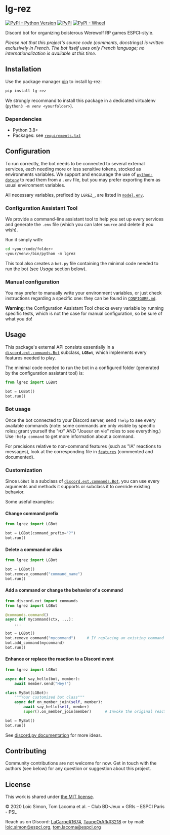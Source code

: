 # lg-rez

[![PyPI - Python Version](https://img.shields.io/pypi/pyversions/lg-rez)](https://pypi.org/project/lg-rez)
[![PyPI](https://img.shields.io/pypi/v/lg-rez)](https://pypi.org/project/lg-rez)
[![PyPI - Wheel](https://img.shields.io/pypi/wheel/lg-rez)](https://pypi.org/project/lg-rez)

Discord bot for organizing boisterous Werewolf RP games ESPCI-style.

*Please not that this project's source code (comments, docstrings) is written exclusively in French. The bot itself uses only French language; no internationalization is available at this time.*


## Installation

Use the package manager [pip](https://pypi.org/project/pip) to install lg-rez:
```bash
pip install lg-rez
```

We strongly recommand to install this package in a dedicated virtualenv (`python3 -m venv <yourfolder>`).


### Dependencies

* Python 3.8+
* Packages: see [`requirements.txt`](requirements.txt)



## Configuration

To run correctly, the bot needs to be connected to several external services, each needing more or less sensitive tokens, stocked as environments variables. We support and encourage the use of [`python-dotenv`](https://pypi.org/project/python-dotenv/) to read them from a `.env` file, but you may prefer exporting them as usual environment variables.

All necessary variables, prefixed by `LGREZ_`, are listed in [`model.env`](model.env).


### Configuration Assistant Tool

We provide a command-line assistant tool to help you set up every services and generate the `.env` file (which you can later `source` and delete if you wish).

Run it simply with:
```bash
cd <your/code/folder>
<your/venv>/bin/python -m lgrez
```

This tool also creates a `bot.py` file containing the minimal code needed to run the bot (see *Usage* section below).


### Manual configuration

You may prefer to manually write your environment variables, or just check instructions regarding a specific one: they can be found in [`CONFIGURE.md`](CONFIGURE.md).

**Warning**: the Configuration Assistant Tool checks every variable by running specific tests, which is not the case for manual configuration, so be sure of what you do!



## Usage

This package's external API consists essentially in a [`discord.ext.commands.Bot`](https://discordpy.readthedocs.io/en/latest/ext/commands/api.html#bot) subclass, **`LGBot`**, which implements every features needed to play.

The minimal code needed to run the bot in a configured folder (generated by the configuration assistant tool) is:
```py
from lgrez import LGBot

bot = LGBot()
bot.run()
```

### Bot usage

Once the bot connected to your Discord server, send `!help` to see every available commands (note: some commands are only visible by specific roles; grant yourself the "`MJ`" AND "Joueur en vie" roles to see everything.) \
Use `!help command` to get more information about a command.

For precisions relative to non-command features (such as "IA" reactions to messages), look at the corresponding file in [`features`](lgrez/features) (commented and documented).


### Customization

Since `LGBot` is a subclass of [`discord.ext.commands.Bot`](https://discordpy.readthedocs.io/en/latest/ext/commands/api.html#bot), you can use every arguments and methods it supports or subclass it to override existing behavior.

Some useful examples:

#### Change command prefix
```py
from lgrez import LGBot

bot = LGBot(command_prefix="?")
bot.run()
```

#### Delete a command or alias
```py
from lgrez import LGBot

bot = LGBot()
bot.remove_command("command_name")
bot.run()
```

#### Add a command or change the behavior of a command
```py
from discord.ext import commands
from lgrez import LGBot

@commands.command()
async def mycommand(ctx, ...):
    ...

bot = LGBot()
bot.remove_command("mycommand")     # If replacing an existing command
bot.add_command(mycommand)
bot.run()
```

#### Enhance or replace the reaction to a Discord event
```py
from lgrez import LGBot

async def say_hello(bot, member):
    await member.send("Hey!")

class MyBot(LGBot):
    """Your customized bot class"""
    async def on_member_join(self, member):
        await say_hello(self, member)
        super().on_member_join(member)      # Invoke the original reaction

bot = MyBot()
bot.run()
```

See [discord.py documentation](https://discordpy.readthedocs.io) for more ideas.



## Contributing

Community contributions are not welcome for now. Get in touch with the authors (see below) for any question or suggestion about this project.



## License
This work is shared under [the MIT license](LICENSE).

© 2020 Loïc Simon, Tom Lacoma et al. – Club BD-Jeux × GRIs – ESPCI Paris - PSL

Reach us on Discord: [LaCarpe#1674](https://discordapp.com/users/264482202966818825), [TaupeOrAfk#3218](https://discordapp.com/users/176763552202358785) or by mail: [loic.simon@espci.org](mailto:loic.simon@espci.org), [tom.lacoma@espci.org](mailto:tom.lacoma@espci.org)
